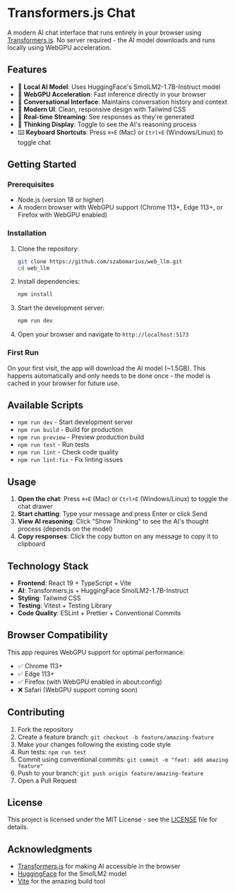 # Transformers.js Chat

A modern AI chat interface that runs entirely in your browser using [Transformers.js](https://huggingface.co/docs/transformers.js). No server required - the AI model downloads and runs locally using WebGPU acceleration.

## Features

- 🤖 **Local AI Model**: Uses HuggingFace's SmolLM2-1.7B-Instruct model
- 🚀 **WebGPU Acceleration**: Fast inference directly in your browser
- 💬 **Conversational Interface**: Maintains conversation history and context
- 🎨 **Modern UI**: Clean, responsive design with Tailwind CSS
- 🔄 **Real-time Streaming**: See responses as they're generated
- 🧠 **Thinking Display**: Toggle to see the AI's reasoning process
- ⌨️ **Keyboard Shortcuts**: Press `⌘+E` (Mac) or `Ctrl+E` (Windows/Linux) to toggle chat

## Getting Started

### Prerequisites

- Node.js (version 18 or higher)
- A modern browser with WebGPU support (Chrome 113+, Edge 113+, or Firefox with WebGPU enabled)

### Installation

1. Clone the repository:

    ```bash
    git clone https://github.com/szabomarius/web_llm.git
    cd web_llm
    ```

2. Install dependencies:

    ```bash
    npm install
    ```

3. Start the development server:

    ```bash
    npm run dev
    ```

4. Open your browser and navigate to `http://localhost:5173`

### First Run

On your first visit, the app will download the AI model (~1.5GB). This happens automatically and only needs to be done once - the model is cached in your browser for future use.

## Available Scripts

- `npm run dev` - Start development server
- `npm run build` - Build for production
- `npm run preview` - Preview production build
- `npm run test` - Run tests
- `npm run lint` - Check code quality
- `npm run lint:fix` - Fix linting issues

## Usage

1. **Open the chat**: Press `⌘+E` (Mac) or `Ctrl+E` (Windows/Linux) to toggle the chat drawer
2. **Start chatting**: Type your message and press Enter or click Send
3. **View AI reasoning**: Click "Show Thinking" to see the AI's thought process (depends on the model)
4. **Copy responses**: Click the copy button on any message to copy it to clipboard

## Technology Stack

- **Frontend**: React 19 + TypeScript + Vite
- **AI**: Transformers.js + HuggingFace SmolLM2-1.7B-Instruct
- **Styling**: Tailwind CSS
- **Testing**: Vitest + Testing Library
- **Code Quality**: ESLint + Prettier + Conventional Commits

## Browser Compatibility

This app requires WebGPU support for optimal performance:

- ✅ Chrome 113+
- ✅ Edge 113+
- ✅ Firefox (with WebGPU enabled in about:config)
- ❌ Safari (WebGPU support coming soon)

## Contributing

1. Fork the repository
2. Create a feature branch: `git checkout -b feature/amazing-feature`
3. Make your changes following the existing code style
4. Run tests: `npm run test`
5. Commit using conventional commits: `git commit -m "feat: add amazing feature"`
6. Push to your branch: `git push origin feature/amazing-feature`
7. Open a Pull Request

## License

This project is licensed under the MIT License - see the [LICENSE](LICENSE) file for details.

## Acknowledgments

- [Transformers.js](https://huggingface.co/docs/transformers.js) for making AI accessible in the browser
- [HuggingFace](https://huggingface.co/) for the SmolLM2 model
- [Vite](https://vitejs.dev/) for the amazing build tool
